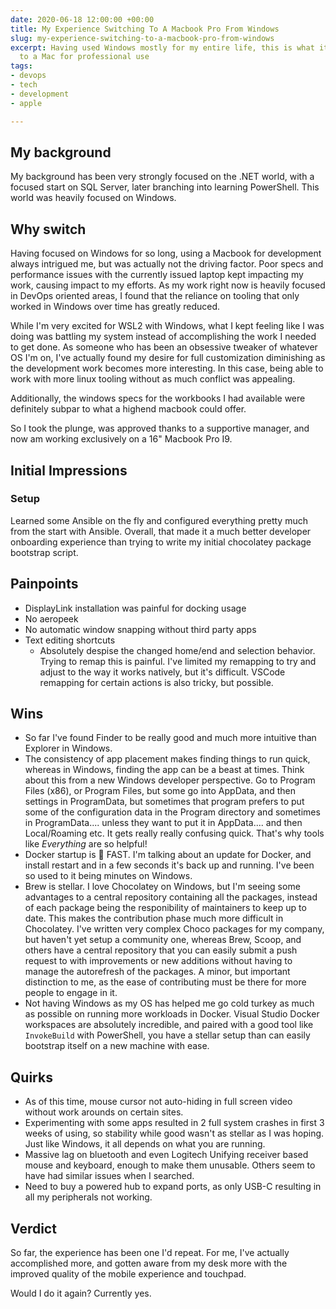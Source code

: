 ```yaml
---
date: 2020-06-18 12:00:00 +00:00
title: My Experience Switching To A Macbook Pro From Windows
slug: my-experience-switching-to-a-macbook-pro-from-windows
excerpt: Having used Windows mostly for my entire life, this is what it was like switching
  to a Mac for professional use
tags:
- devops
- tech
- development
- apple

---
```

## My background

My background has been very strongly focused on the .NET world, with a focused start on SQL Server, later branching into learning PowerShell.
This world was heavily focused on Windows.

## Why switch

Having focused on Windows for so long, using a Macbook for development always intrigued me, but was actually not the driving factor.
Poor specs and performance issues with the currently issued laptop kept impacting my work, causing impact to my efforts.
As my work right now is heavily focused in DevOps oriented areas, I found that the reliance on tooling that only worked in Windows over time has greatly reduced.

While I'm very excited for WSL2 with Windows, what I kept feeling like I was doing was battling my system instead of accomplishing the work I needed to get done.
As someone who has been an obsessive tweaker of whatever OS I'm on, I've actually found my desire for full customization diminishing as the development work becomes more interesting.
In this case, being able to work with more linux tooling without as much conflict was appealing.

Additionally, the windows specs for the workbooks I had available were definitely subpar to what a highend macbook could offer.

So I took the plunge, was approved thanks to a supportive manager, and now am working exclusively on a 16" Macbook Pro I9.

## Initial Impressions

### Setup

Learned some Ansible on the fly and configured everything pretty much from the start with Ansible.
Overall, that made it a much better developer onboarding experience than trying to write my initial chocolatey package bootstrap script.

## Painpoints

* DisplayLink installation was painful for docking usage
* No aeropeek
* No automatic window snapping without third party apps
* Text editing shortcuts
  * Absolutely despise the changed home/end and selection behavior. Trying to remap this is painful. I've limited my remapping to try and adjust to the way it works natively, but it's difficult. VSCode remapping for certain actions is also tricky, but possible.

## Wins

* So far I've found Finder to be really good and much more intuitive than Explorer in Windows.
* The consistency of app placement makes finding things to run quick, whereas in Windows, finding the app can be a beast at times. Think about this from a new Windows developer perspective. Go to Program Files (x86), or Program Files, but some go into AppData, and then settings in ProgramData, but sometimes that program prefers to put some of the configuration data in the Program directory and sometimes in ProgramData.... unless they want to put it in AppData.... and then Local/Roaming etc. It gets really really confusing quick. That's why tools like _Everything_ are so helpful!
* Docker startup is 🚀 FAST. I'm talking about an update for Docker, and install restart and in a few seconds it's back up and running. I've been so used to it being minutes on Windows.
* Brew is stellar. I love Chocolatey on Windows, but I'm seeing some advantages to a central repository containing all the packages, instead of each package being the responibility of maintainers to keep up to date. This makes the contribution phase much more difficult in Chocolatey. I've written very complex Choco packages for my company, but haven't yet setup a community one, whereas Brew, Scoop, and others have a central repository that you can easily submit a push request to with improvements or new additions without having to manage the autorefresh of the packages. A minor, but important distinction to me, as the ease of contributing must be there for more people to engage in it.
* Not having Windows as my OS has helped me go cold turkey as much as possible on running more workloads in Docker. Visual Studio Docker workspaces are absolutely incredible, and paired with a good tool like `InvokeBuild` with PowerShell, you have a stellar setup than can easily bootstrap itself on a new machine with ease.

## Quirks

* As of this time, mouse cursor not auto-hiding in full screen video without work arounds on certain sites.
* Experimenting with some apps resulted in 2 full system crashes in first 3 weeks of using, so stability while good wasn't as stellar as I was hoping. Just like Windows, it all depends on what you are running.
* Massive lag on bluetooth and even Logitech Unifying receiver based mouse and keyboard, enough to make them unusable. Others seem to have had similar issues when I searched.
* Need to buy a powered hub to expand ports, as only USB-C resulting in all my peripherals not working.

## Verdict

So far, the experience has been one I'd repeat.
For me, I've actually accomplished more, and gotten aware from my desk more with the improved quality of the mobile experience and touchpad.

Would I do it again?
Currently yes.
